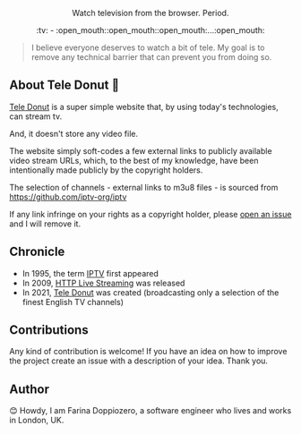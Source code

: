 <p align='center'>Watch television from the browser. Period.</p>
<p align='center'>:tv: - :open_mouth::open_mouth::open_mouth:...:open_mouth:</p>
<p></p>


>
> I believe everyone deserves to watch a bit of tele. 
> My goal is to remove any technical barrier that can prevent you from doing so.
>

## About Tele Donut 🍩

[Tele Donut](https://farina00.github.io/tele.donut) is a super simple website that, by using today's technologies, can stream tv.

And, it doesn't store any video file. 

The website simply soft-codes a few external links to publicly available video stream URLs, 
which, to the best of my knowledge, have been intentionally made publicly by the copyright holders. 

The selection of channels - external links to m3u8 files - is sourced from https://github.com/iptv-org/iptv

If any link infringe on your rights as a copyright holder, 
please [open an issue](https://github.com/farina00/tele.donut/issues) and I will remove it. 


## Chronicle

- In 1995, the term [IPTV](https://en.wikipedia.org/wiki/Internet_Protocol_television#History) first appeared 
- In 2009, [HTTP Live Streaming](https://en.wikipedia.org/wiki/HTTP_Live_Streaming) was released 
- In 2021, [Tele Donut](https://farina00.github.io/tele.donut/) was created (broadcasting only a selection of the finest English TV channels) 


## Contributions

Any kind of contribution is welcome! 
If you have an idea on how to improve the project create an issue with a description of your idea. Thank you.


## Author

:blush: Howdy, I am Farina Doppiozero, a software engineer who lives and works in London, UK. 
